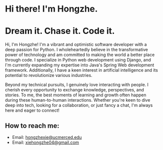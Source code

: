 <h1>Hi there! I'm Hongzhe.</h1>
<h1>Dream it. Chase it. Code it.</h1>

<p>Hi, I'm Hongzhe! I'm a vibrant and optimistic software developer with a deep passion for Python. I wholeheartedly believe in the transformative power of technology and am committed to making the world a better place through code. I specialize in Python web development using Django, and I'm currently expanding my expertise into Java's Spring Web development framework. Additionally, I have a keen interest in artificial intelligence and its potential to revolutionize various industries.</p>

<p>Beyond my technical pursuits, I genuinely love interacting with people. I cherish every opportunity to exchange knowledge, perspectives, and stories. To me, the best moments of learning and growth often happen during these human-to-human interactions. Whether you're keen to dive deep into tech, looking for a collaboration, or just fancy a chat, I'm always here and eager to connect!</p>

<h2>How to reach me:</h2>
<ul>
    <li>Email: <a href="mailto:hongzhexie@ucmerced.edu">hongzhexie@ucmerced.edu</a></li>
    <li>Email: <a href="mailto:xiehongzhe04@gmail.com">xiehongzhe04@gmail.com</a></li>
</ul>

